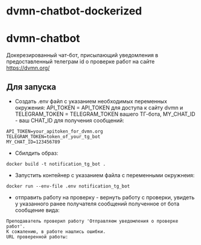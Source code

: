 # dvmn-chatbot-dockerized

# dvmn-chatbot

Докерезированный чат-бот, присылающий уведомления в предоставленный телеграм id о проверке работ на сайте https://dvmn.org/

## Для запуска

* Создать .env файл с указанием необходимых переменных окружения: API_TOKEN = API_TOKEN для доступа к сайту dvmn и TELEGRAM_TOKEN = TELEGRAM_TOKEN вашего ТГ-бота, MY_CHAT_ID - ваш CHAT_ID для получения сообщений:
```
API_TOKEN=your_apitoken_for_dvmn.org
TELEGRAM_TOKEN=token_of_your_tg_bot
MY_CHAT_ID=123456789
```
* Сбилдить образ:

```
docker build -t notification_tg_bot .
```

* Запустить контейнер с указанием файла с переменными окружнеия:

```
docker run --env-file .env notification_tg_bot
```

* отправить работу на проверку - вернуть работу с проверки, увидеть у указанного ранее получателя сообщений полученное от бота сообщение вида:
```
Преподаватель проверил работу 'Отправляем уведомления о проверке работ'.                 
К сожалению, в работе нашлись ошибки.
URL проверенной работы: 
```